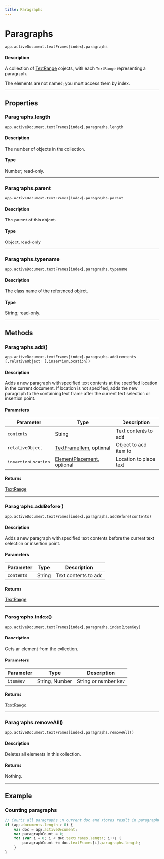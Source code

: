 ```yaml
---
title: Paragraphs
---
```

# Paragraphs

`app.activeDocument.textFrames[index].paragraphs`

#### Description

A collection of [TextRange](.././TextRange) objects, with each `TextRange` representing a paragraph.

The elements are not named; you must access them by index.

---

## Properties

### Paragraphs.length

`app.activeDocument.textFrames[index].paragraphs.length`

#### Description

The number of objects in the collection.

#### Type

Number; read-only.

---

### Paragraphs.parent

`app.activeDocument.textFrames[index].paragraphs.parent`

#### Description

The parent of this object.

#### Type

Object; read-only.

---

### Paragraphs.typename

`app.activeDocument.textFrames[index].paragraphs.typename`

#### Description

The class name of the referenced object.

#### Type

String; read-only.

---

## Methods

### Paragraphs.add()

`app.activeDocument.textFrames[index].paragraphs.add(contents [,relativeObject] [,insertionLocation])`

#### Description

Adds a new paragraph with specified text contents at the specified location in the current document. If location is not specified, adds the new paragraph to the containing text frame after the current text selection or insertion point.

#### Parameters

|      Parameter      |                                 Type                                  |      Description       |
| ------------------- | --------------------------------------------------------------------- | ---------------------- |
| `contents`          | String                                                                | Text contents to add   |
| `relativeObject`    | [TextFrameItem](.././TextFrameItem), optional                         | Object to add item to  |
| `insertionLocation` | [ElementPlacement](../scripting-constants#elementplacement), optional | Location to place text |

#### Returns

[TextRange](.././TextRange)

---

### Paragraphs.addBefore()

`app.activeDocument.textFrames[index].paragraphs.addBefore(contents)`

#### Description

Adds a new paragraph with specified text contents before the current text selection or insertion point.

#### Parameters

| Parameter  |  Type  |     Description      |
| ---------- | ------ | -------------------- |
| `contents` | String | Text contents to add |

#### Returns

[TextRange](.././TextRange)

---

### Paragraphs.index()

`app.activeDocument.textFrames[index].paragraphs.index(itemKey)`

#### Description

Gets an element from the collection.

#### Parameters

| Parameter |      Type      |     Description      |
| --------- | -------------- | -------------------- |
| `itemKey` | String, Number | String or number key |

#### Returns

[TextRange](.././TextRange)

---

### Paragraphs.removeAll()

`app.activeDocument.textFrames[index].paragraphs.removeAll()`

#### Description

Deletes all elements in this collection.

#### Returns

Nothing.

---

## Example

### Counting paragraphs

```javascript
// Counts all paragraphs in current doc and stores result in paragraphCount
if (app.documents.length > 0) {
    var doc = app.activeDocument;
    var paragraphCount = 0;
    for (var i = 0; i < doc.textFrames.length; i++) {
        paragraphCount += doc.textFrames[i].paragraphs.length;
    }
}
```
